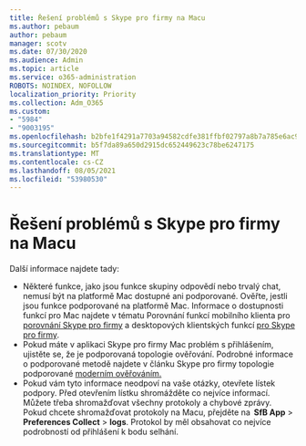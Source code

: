 ```yaml
---
title: Řešení problémů s Skype pro firmy na Macu
ms.author: pebaum
author: pebaum
manager: scotv
ms.date: 07/30/2020
ms.audience: Admin
ms.topic: article
ms.service: o365-administration
ROBOTS: NOINDEX, NOFOLLOW
localization_priority: Priority
ms.collection: Adm_O365
ms.custom:
- "5984"
- "9003195"
ms.openlocfilehash: b2bfe1f4291a7703a94582cdfe381ffbf02797a8b7a785e6ac9d74cf04290707
ms.sourcegitcommit: b5f7da89a650d2915dc652449623c78be6247175
ms.translationtype: MT
ms.contentlocale: cs-CZ
ms.lasthandoff: 08/05/2021
ms.locfileid: "53980530"
---
```

# <a name="troubleshoot-issues-with-skype-for-business-on-mac"></a>Řešení problémů s Skype pro firmy na Macu

Další informace najdete tady: 

- Některé funkce, jako jsou funkce skupiny odpovědí nebo trvalý chat, nemusí být na platformě Mac dostupné ani podporované. Ověřte, jestli jsou funkce podporované na platformě Mac. Informace o dostupnosti funkcí pro Mac najdete v tématu Porovnání funkcí mobilního klienta pro [porovnání Skype pro firmy](https://technet.microsoft.com/library/Dn951412.aspx) a desktopových klientských funkcí [pro Skype pro firmy](https://docs.microsoft.com/skypeforbusiness/plan-your-deployment/clients-and-devices/desktop-feature-comparison).
- Pokud máte v aplikaci Skype pro firmy Mac problém s přihlášením, ujistěte se, že je podporovaná topologie ověřování. Podrobné informace o podporované metodě najdete v článku Skype pro firmy topologie podporované [moderním ověřováním.](https://docs.microsoft.com/skypeforbusiness/plan-your-deployment/modern-authentication/topologies-supported)  
- Pokud vám tyto informace neodpoví na vaše otázky, otevřete lístek podpory. Před otevřením lístku shromážděte co nejvíce informací. Můžete třeba shromažďovat všechny protokoly a chybové zprávy. Pokud chcete shromažďovat protokoly na Macu, přejděte na  **SfB App**  >  **Preferences Collect**  >  **logs**.  Protokol by měl obsahovat co nejvíce podrobností od přihlášení k bodu selhání.
